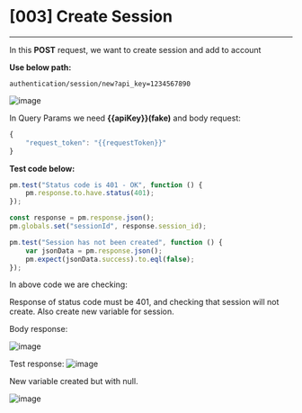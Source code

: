 # [003] Create Session
___

In this __POST__ request, we want to create session and add to account

__Use below path:__
```
authentication/session/new?api_key=1234567890
```
![image](https://user-images.githubusercontent.com/122685448/231305100-b9b63fee-7b17-4be6-a9c0-e31cfaf7556f.png)

In Query Params we need __{{apiKey}}(fake)__ and body request:
```js {.line-numbers}
{
    "request_token": "{{requestToken}}"
}
```

__Test code below:__
```js {.line-numbers}
pm.test("Status code is 401 - OK", function () {
    pm.response.to.have.status(401);
});

const response = pm.response.json();
pm.globals.set("sessionId", response.session_id);

pm.test("Session has not been created", function () {
    var jsonData = pm.response.json();
    pm.expect(jsonData.success).to.eql(false);
});
```

In above code we are checking:

Response of status code must be 401, and checking that session will not create. Also create new variable for session.

Body response:

![image](https://user-images.githubusercontent.com/122685448/231305134-0508ae40-7721-4a75-be51-4e69abb7279c.png)

Test response:
![image](https://user-images.githubusercontent.com/122685448/231305146-77228e99-decf-4e16-a448-03bd1fd9b194.png)

New variable created but with null.
 
![image](https://user-images.githubusercontent.com/122685448/231305163-9683a403-eaa1-4f1c-ae63-d5f10b573672.png)
